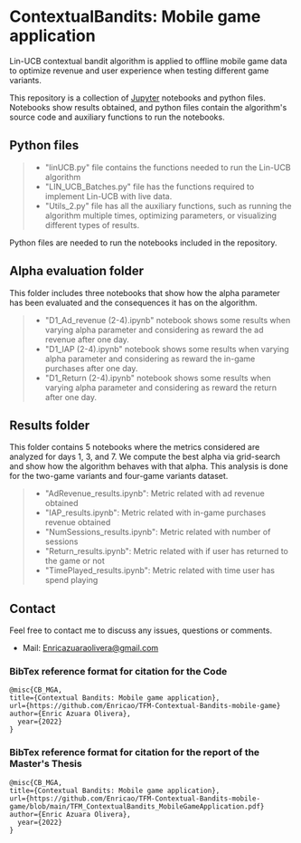 # ContextualBandits: Mobile game application
Lin-UCB contextual bandit algorithm is applied to offline mobile game data to optimize revenue and user experience when testing different game variants.

This repository is a collection of [Jupyter](https://jupyter.org/) notebooks and python files. Notebooks show results obtained, and python files contain the algorithm's source code and auxiliary functions to run the notebooks.

## Python files

> - "linUCB.py" file contains the functions needed to run the Lin-UCB algorithm
> - "LIN_UCB_Batches.py" file has the functions required to implement Lin-UCB with live data.
> - "Utils_2.py" file has all the auxiliary functions, such as running the algorithm multiple times, optimizing parameters, or visualizing different types of results. 

Python files are needed to run the notebooks included in the repository.

## Alpha evaluation folder
This folder includes three notebooks that show how the alpha parameter has been evaluated and the consequences it has on the algorithm.
> - "D1_Ad_revenue (2-4).ipynb" notebook shows some results when varying alpha parameter and considering as reward the ad revenue after one day.
> - "D1_IAP (2-4).ipynb" notebook shows some results when varying alpha parameter and considering as reward the in-game purchases after one day.
> - "D1_Return (2-4).ipynb" notebook shows some results when varying alpha parameter and considering as reward the return after one day.

## Results folder
This folder contains 5 notebooks where the metrics considered are analyzed for days 1, 3, and 7. We compute the best alpha via grid-search and show how the algorithm behaves with that alpha. This analysis is done for the two-game variants and four-game variants dataset.

> - "AdRevenue_results.ipynb": Metric related with ad revenue obtained
> - "IAP_results.ipynb": Metric related with in-game purchases revenue obtained
> - "NumSessions_results.ipynb": Metric related with number of sessions
> - "Return_results.ipynb": Metric related with if user has returned to the game or not
> - "TimePlayed_results.ipynb": Metric related with time user has spend playing

## Contact  

Feel free to contact me to discuss any issues, questions or comments.

* Mail: Enricazuaraolivera@gmail.com

### BibTex reference format for citation for the Code
```
@misc{CB_MGA,
title={Contextual Bandits: Mobile game application},
url={https://github.com/Enricao/TFM-Contextual-Bandits-mobile-game}
author={Enric Azuara Olivera},
  year={2022}
}
```
### BibTex reference format for citation for the report of the Master's Thesis

```
@misc{CB_MGA,
title={Contextual Bandits: Mobile game application},
url={https://github.com/Enricao/TFM-Contextual-Bandits-mobile-game/blob/main/TFM_ContextualBandits_MobileGameApplication.pdf}
author={Enric Azuara Olivera},
  year={2022}
}
```

